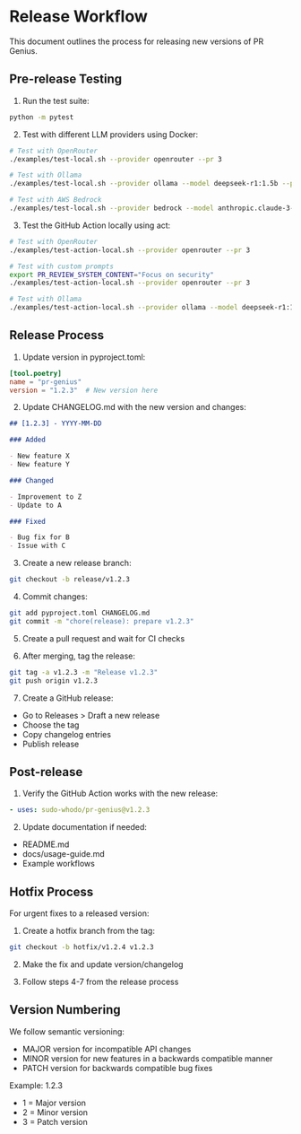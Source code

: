 # Release Workflow

This document outlines the process for releasing new versions of PR Genius.

## Pre-release Testing

1. Run the test suite:

```bash
python -m pytest
```

2. Test with different LLM providers using Docker:

```bash
# Test with OpenRouter
./examples/test-local.sh --provider openrouter --pr 3

# Test with Ollama
./examples/test-local.sh --provider ollama --model deepseek-r1:1.5b --pr 3

# Test with AWS Bedrock
./examples/test-local.sh --provider bedrock --model anthropic.claude-3-sonnet --pr 3
```

3. Test the GitHub Action locally using act:

```bash
# Test with OpenRouter
./examples/test-action-local.sh --provider openrouter --pr 3

# Test with custom prompts
export PR_REVIEW_SYSTEM_CONTENT="Focus on security"
./examples/test-action-local.sh --provider openrouter --pr 3

# Test with Ollama
./examples/test-action-local.sh --provider ollama --model deepseek-r1:1.5b --pr 3
```

## Release Process

1. Update version in pyproject.toml:

```toml
[tool.poetry]
name = "pr-genius"
version = "1.2.3"  # New version here
```

2. Update CHANGELOG.md with the new version and changes:

```markdown
## [1.2.3] - YYYY-MM-DD

### Added

- New feature X
- New feature Y

### Changed

- Improvement to Z
- Update to A

### Fixed

- Bug fix for B
- Issue with C
```

3. Create a new release branch:

```bash
git checkout -b release/v1.2.3
```

4. Commit changes:

```bash
git add pyproject.toml CHANGELOG.md
git commit -m "chore(release): prepare v1.2.3"
```

5. Create a pull request and wait for CI checks

6. After merging, tag the release:

```bash
git tag -a v1.2.3 -m "Release v1.2.3"
git push origin v1.2.3
```

7. Create a GitHub release:

- Go to Releases > Draft a new release
- Choose the tag
- Copy changelog entries
- Publish release

## Post-release

1. Verify the GitHub Action works with the new release:

```yaml
- uses: sudo-whodo/pr-genius@v1.2.3
```

2. Update documentation if needed:

- README.md
- docs/usage-guide.md
- Example workflows

## Hotfix Process

For urgent fixes to a released version:

1. Create a hotfix branch from the tag:

```bash
git checkout -b hotfix/v1.2.4 v1.2.3
```

2. Make the fix and update version/changelog

3. Follow steps 4-7 from the release process

## Version Numbering

We follow semantic versioning:

- MAJOR version for incompatible API changes
- MINOR version for new features in a backwards compatible manner
- PATCH version for backwards compatible bug fixes

Example: 1.2.3

- 1 = Major version
- 2 = Minor version
- 3 = Patch version
